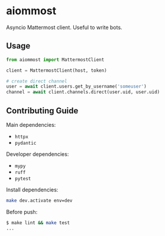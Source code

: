 # aiommost

Asyncio Mattermost client. Useful to write bots.

## Usage

```python
from aiommost import MattermostClient

client = MattermostClient(host, token)

# create direct channel
user = await client.users.get_by_username('someuser')
channel = await client.channels.direct(user.uid, user.uid)
```

## Contributing Guide

Main dependencies:

- `httpx`
- `pydantic`

Developer dependencies:

- `mypy`
- `ruff`
- `pytest`

Install dependencies:

```bash
make dev.activate env=dev
```

Before push:

```bash
$ make lint && make test
...
```
